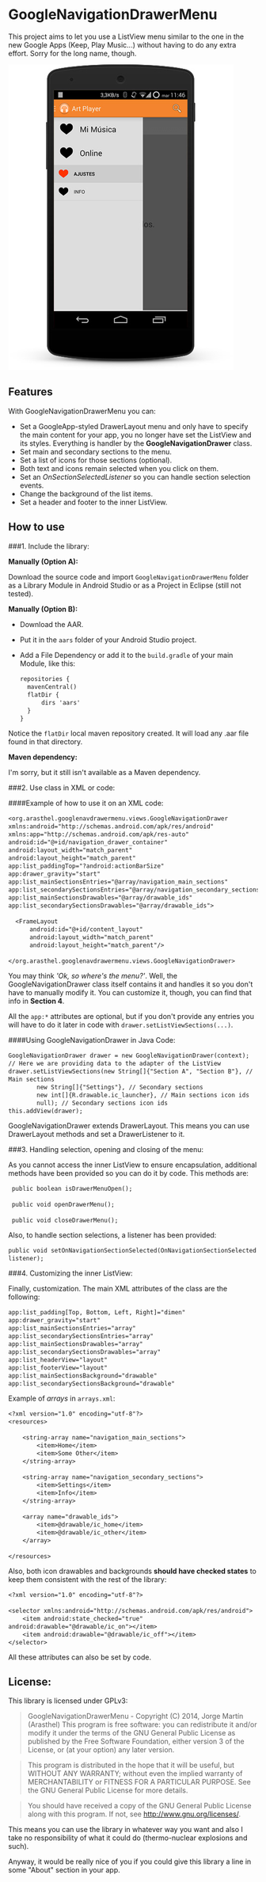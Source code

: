 # GoogleNavigationDrawerMenu

This project aims to let you use a ListView menu similar to the one in the new Google Apps (Keep, Play Music...) without having to do any extra effort. Sorry for the long name, though.

![Screenshot](GoogleNavigationDrawer.jpg)

## Features

With GoogleNavigationDrawerMenu you can:

  * Set a GoogleApp-styled DrawerLayout menu and only have to specify the main content for your app, you no longer have set the ListView and its styles. Everything is handler by the **GoogleNavigationDrawer** class.
  * Set main and secondary sections to the menu.
  * Set a list of icons for those sections (optional).
  * Both text and icons remain selected when you click on them.
  * Set an *OnSectionSelectedListener* so you can handle section selection events.
  * Change the background of the list items.
  * Set a header and footer to the inner ListView.

## How to use

###1. Include the library:

  **Manually (Option A):**

  Download the source code and import ```GoogleNavigationDrawerMenu``` folder as a Library Module in Android Studio or as a Project in Eclipse (still not tested).


  **Manually (Option B):**

  * Download the AAR.
  * Put it in the ```aars``` folder of your Android Studio project.
  * Add a File Dependency or add it to the ```build.gradle``` of your main Module, like this:

        repositories {
          mavenCentral()
          flatDir {
              dirs 'aars'
          }
        }

  Notice the ```flatDir``` local maven repository created. It will load any .aar file found in that directory.

**Maven dependency:**

I'm sorry, but it still isn't available as a Maven dependency.

###2. Use class in XML or code:

####Example of how to use it on an XML code:

    <org.arasthel.googlenavdrawermenu.views.GoogleNavigationDrawer
    xmlns:android="http://schemas.android.com/apk/res/android"
    xmlns:app="http://schemas.android.com/apk/res-auto"
    android:id="@+id/navigation_drawer_container"
    android:layout_width="match_parent"
    android:layout_height="match_parent"
    app:list_paddingTop="?android:actionBarSize"
    app:drawer_gravity="start"
    app:list_mainSectionsEntries="@array/navigation_main_sections"
    app:list_secondarySectionsEntries="@array/navigation_secondary_sections"
    app:list_mainSectionsDrawables="@array/drawable_ids"
    app:list_secondarySectionsDrawables="@array/drawable_ids">

      <FrameLayout
          android:id="@+id/content_layout"
          android:layout_width="match_parent"
          android:layout_height="match_parent"/>

    </org.arasthel.googlenavdrawermenu.views.GoogleNavigationDrawer>

You may think *'Ok, so where's the menu?'*. Well, the GoogleNavigationDrawer class itself contains it and handles it so you don't have to manually modify it. You can customize it, though, you can find that info in **Section 4**.

All the ```app:*``` attributes are optional, but if you don't provide any entries you will have to do it later in code with ```drawer.setListViewSections(...)```.

####Using GoogleNavigationDrawer in Java Code:

    GoogleNavigationDrawer drawer = new GoogleNavigationDrawer(context);
    // Here we are providing data to the adapter of the ListView
    drawer.setListViewSections(new String[]{"Section A", "Section B"}, // Main sections
            new String[]{"Settings"}, // Secondary sections
            new int[]{R.drawable.ic_launcher}, // Main sections icon ids
            null); // Secondary sections icon ids
    this.addView(drawer);

GoogleNavigationDrawer extends DrawerLayout. This means you can use DrawerLayout methods and set a DrawerListener to it.

###3. Handling selection, opening and closing of the menu:

 As you cannot access the inner ListView to ensure encapsulation, additional methods have been provided so you can do it by code. This methods are:

     public boolean isDrawerMenuOpen();

     public void openDrawerMenu();

     public void closeDrawerMenu();

Also, to handle section selections, a listener has been provided:

    public void setOnNavigationSectionSelected(OnNavigationSectionSelected listener);


###4. Customizing the inner ListView:

 Finally, customization. The main XML attributes of the class are the following:

    app:list_padding[Top, Bottom, Left, Right]="dimen"
    app:drawer_gravity="start"
    app:list_mainSectionsEntries="array"
    app:list_secondarySectionsEntries="array"
    app:list_mainSectionsDrawables="array"
    app:list_secondarySectionsDrawables="array"
    app:list_headerView="layout"
    app:list_footerView="layout"
    app:list_mainSectionsBackground="drawable"
    app:list_secondarySectionsBackground="drawable"


Example of *arrays* in ```arrays.xml```:

    <?xml version="1.0" encoding="utf-8"?>
    <resources>

        <string-array name="navigation_main_sections">
            <item>Home</item>
            <item>Some Other</item>
        </string-array>

        <string-array name="navigation_secondary_sections">
            <item>Settings</item>
            <item>Info</item>
        </string-array>

        <array name="drawable_ids">
            <item>@drawable/ic_home</item>
            <item>@drawable/ic_other</item>
        </array>

    </resources>

Also, both icon drawables and backgrounds **should have checked states** to keep them consistent with the rest of the library:

    <?xml version="1.0" encoding="utf-8"?>

    <selector xmlns:android="http://schemas.android.com/apk/res/android">
        <item android:state_checked="true" android:drawable="@drawable/ic_on"></item>
        <item android:drawable="@drawable/ic_off"></item>
    </selector>

All these attributes can also be set by code.

## License:

This library is licensed under GPLv3:

>GoogleNavigationDrawerMenu - Copyright (C) 2014, Jorge Martín (Arasthel)
>This program is free software: you can redistribute it and/or modify it under the terms of the GNU General Public License as published by the Free Software Foundation, either version 3 of the License, or (at your option) any later version.

>This program is distributed in the hope that it will be useful, but WITHOUT ANY WARRANTY; without even the implied warranty of MERCHANTABILITY or FITNESS FOR A PARTICULAR PURPOSE. See the GNU General Public License for more details.

>You should have received a copy of the GNU General Public License along with this program. If not, see <http://www.gnu.org/licenses/>.

This means you can use the library in whatever way you want and also I take no responsibility of what it could do (thermo-nuclear explosions and such).

Anyway, it would be really nice of you if you could give this library a line in some "About" section in your app.
